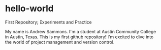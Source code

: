 # hello-world
First Repository; Experiments and Practice

My name is Andrew Sammons. I'm a student at Austin Community College in Austin, Texas.
This is my first github repository!
I'm excited to dive into the world of project management and version control.
